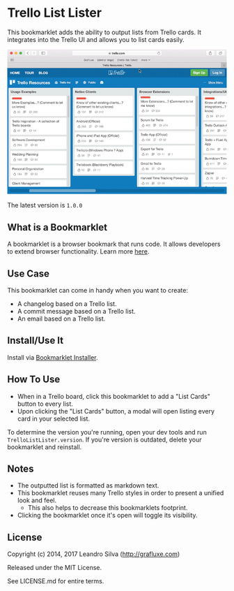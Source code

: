 # Trello List Lister

This bookmarklet adds the ability to output lists from Trello cards. It integrates into the Trello UI and allows you to list cards easily.

![Screenshot](./screenshot.gif)

The latest version is `1.0.0`

## What is a Bookmarklet

A bookmarklet is a browser bookmark that runs code. It allows developers to extend browser functionality. Learn more [here](https://en.wikipedia.org/wiki/Bookmarklet).

## Use Case

This bookmarklet can come in handy when you want to create:

- A changelog based on a Trello list.
- A commit message based on a Trello list.
- An email based on a Trello list.

## Install/Use It

Install via [Bookmarklet Installer](http://grafluxe.com/asset/bmk?title=trello-list-lister&path=bit.ly%2F2rZFC59).

## How To Use

- When in a Trello board, click this bookmarklet to add a "List Cards" button to every list.
- Upon clicking the "List Cards" button, a modal will open listing every card in your selected list.

To determine the version you're running, open your dev tools and run `TrelloListLister.version`. If you're version is outdated, delete your bookmarklet and reinstall.

## Notes

- The outputted list is formatted as markdown text.
- This bookmarklet reuses many Trello styles in order to present a unified look and feel.
  - This also helps to decrease this bookmarklets footprint.
- Clicking the bookmarklet once it's open will toggle its visibility.

## License

Copyright (c) 2014, 2017 Leandro Silva (http://grafluxe.com)

Released under the MIT License.

See LICENSE.md for entire terms.
